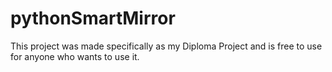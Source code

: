 # pythonSmartMirror
This project was made specifically as my Diploma Project and is free to use for anyone who wants to use it.
